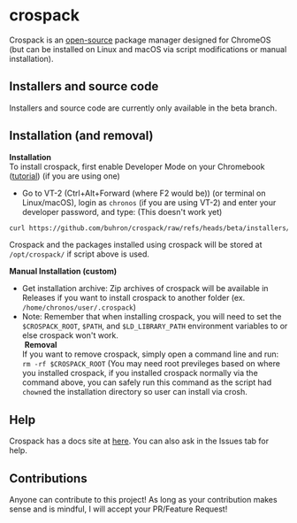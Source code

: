 # crospack
Crospack is an [open-source](https://github.com/buhron/crospack/#) package manager designed for ChromeOS (but can be installed on Linux and macOS via script modifications or manual installation).
## Installers and source code          
Installers and source code are currently only available in the beta branch.
## Installation (and removal)
**Installation**<br>
To install crospack, first enable Developer Mode on your Chromebook ([tutorial](https://www.chromium.org/chromium-os/developer-library/guides/device/developer-mode/)) (if you are using one)
* Go to VT-2 (Ctrl+Alt+Forward (where F2 would be)) (or terminal on Linux/macOS), login as `chronos` (if you are using VT-2) and enter your developer password, and type:
(This doesn't work yet)
```bash
curl https://github.com/buhron/crospack/raw/refs/heads/beta/installers/install-x86_64.sh | sudo bash
```
Crospack and the packages installed using crospack will be stored at `/opt/crospack/` if script above is used.<br>

**Manual Installation (custom)**<br>
* Get installation archive: Zip archives of crospack will be available in Releases if you want to install crospack to another folder (ex. `/home/chronos/user/.crospack`)
* Note: Remember that when installing crospack, you will need to set the `$CROSPACK_ROOT`, `$PATH`, and `$LD_LIBRARY_PATH` environment variables to or else crospack won't work.​​​
​​​​​ 
  <br>
​​​
**Removal**<br>
If you want to remove crospack, simply open a command line and run: `rm -rf $CROSPACK_ROOT` (You may need root previleges based on where you installed crospack, if you installed crospack normally via the command above, you can safely run this command as the script had `chown`ed the installation directory so user can install via crosh.

## Help
Crospack has a docs site at [here](https://buhron.github.io/crospack/doc/welcome/). You can also ask in the Issues tab for help.<br>

## Contributions
Anyone can contribute to this project! As long as your contribution makes sense and is mindful, I will accept your PR/Feature Request!
